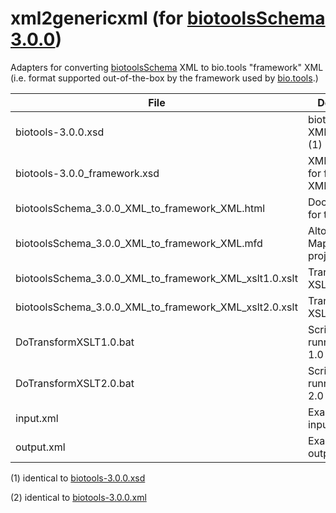# xml2genericxml (for [biotoolsSchema 3.0.0](https://github.com/bio-tools/biotoolsSchema/tree/master/versions/biotools-3.0.0))
Adapters for converting [biotoolsSchema](https://github.com/bio-tools/biotoolsSchema/) XML to bio.tools "framework" XML (i.e. format supported out-of-the-box by the framework used by [bio.tools](https://bio.tools).)

File | Description
---- | -----------
biotools-3.0.0.xsd | biotoolsSchema XML Schema (1)
biotools-3.0.0_framework.xsd | XML Schema for framework XML
biotoolsSchema_3.0.0_XML_to_framework_XML.html | Documentation for transform
biotoolsSchema_3.0.0_XML_to_framework_XML.mfd | Altova MapForce project file
biotoolsSchema_3.0.0_XML_to_framework_XML_xslt1.0.xslt | Transform in XSLT 1.0 
biotoolsSchema_3.0.0_XML_to_framework_XML_xslt2.0.xslt | Transform in XSLT 2.0 
DoTransformXSLT1.0.bat | Script for running XSLT 1.0 transform
DoTransformXSLT2.0.bat | Script for running XSLT 2.0 transform
input.xml | Example script input (2)
output.xml | Example script output

(1) identical to [biotools-3.0.0.xsd](https://github.com/bio-tools/biotoolsSchema/blob/master/versions/biotools-3.0.0/biotools-3.0.0.xsd)

(2) identical to [biotools-3.0.0.xml](https://github.com/bio-tools/biotoolsSchema/blob/master/versions/biotools-3.0.0/example_files/biotools-3.0.0.xml)